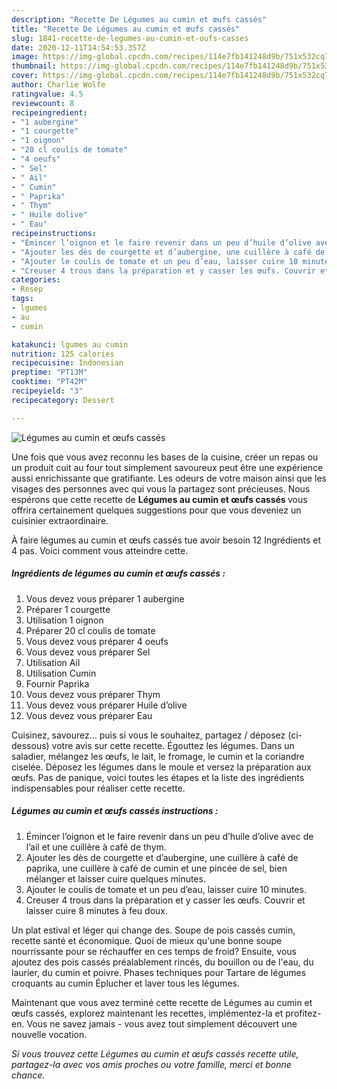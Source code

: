 ```yaml
---
description: "Recette De Légumes au cumin et œufs cassés"
title: "Recette De Légumes au cumin et œufs cassés"
slug: 1841-recette-de-legumes-au-cumin-et-oufs-casses
date: 2020-12-11T14:54:53.357Z
image: https://img-global.cpcdn.com/recipes/114e7fb141248d9b/751x532cq70/legumes-au-cumin-et-oeufs-casses-photo-principale-de-la-recette.jpg
thumbnail: https://img-global.cpcdn.com/recipes/114e7fb141248d9b/751x532cq70/legumes-au-cumin-et-oeufs-casses-photo-principale-de-la-recette.jpg
cover: https://img-global.cpcdn.com/recipes/114e7fb141248d9b/751x532cq70/legumes-au-cumin-et-oeufs-casses-photo-principale-de-la-recette.jpg
author: Charlie Wolfe
ratingvalue: 4.5
reviewcount: 8
recipeingredient:
- "1 aubergine"
- "1 courgette"
- "1 oignon"
- "20 cl coulis de tomate"
- "4 oeufs"
- " Sel"
- " Ail"
- " Cumin"
- " Paprika"
- " Thym"
- " Huile dolive"
- " Eau"
recipeinstructions:
- "Émincer l’oignon et le faire revenir dans un peu d’huile d’olive avec de l’ail et une cuillère à café de thym."
- "Ajouter les dès de courgette et d’aubergine, une cuillère à café de paprika, une cuillère à café de cumin et une pincée de sel, bien mélanger et laisser cuire quelques minutes."
- "Ajouter le coulis de tomate et un peu d’eau, laisser cuire 10 minutes."
- "Creuser 4 trous dans la préparation et y casser les œufs. Couvrir et laisser cuire 8 minutes à feu doux."
categories:
- Resep
tags:
- lgumes
- au
- cumin

katakunci: lgumes au cumin 
nutrition: 125 calories
recipecuisine: Indonesian
preptime: "PT13M"
cooktime: "PT42M"
recipeyield: "3"
recipecategory: Dessert

---
```



![Légumes au cumin et œufs cassés](https://img-global.cpcdn.com/recipes/114e7fb141248d9b/751x532cq70/legumes-au-cumin-et-oeufs-casses-photo-principale-de-la-recette.jpg)

Une fois que vous avez reconnu les bases de la cuisine, créer un repas ou un produit cuit au four tout simplement savoureux peut être une expérience aussi enrichissante que gratifiante. Les odeurs de votre maison ainsi que les visages des personnes avec qui vous la partagez sont précieuses. Nous espérons que cette recette de <strong> Légumes au cumin et œufs cassés </strong> vous offrira certainement quelques suggestions pour que vous deveniez un cuisinier extraordinaire.

<!--inarticleads1-->

À faire légumes au cumin et œufs cassés tue avoir besoin 12 Ingrédients et 4 pas. Voici comment vous atteindre cette.

##### Ingrédients de légumes au cumin et œufs cassés :

1. Vous devez vous préparer 1 aubergine
1. Préparer 1 courgette
1. Utilisation 1 oignon
1. Préparer 20 cl coulis de tomate
1. Vous devez vous préparer 4 oeufs
1. Vous devez vous préparer  Sel
1. Utilisation  Ail
1. Utilisation  Cumin
1. Fournir  Paprika
1. Vous devez vous préparer  Thym
1. Vous devez vous préparer  Huile d’olive
1. Vous devez vous préparer  Eau


Cuisinez, savourez… puis si vous le souhaitez, partagez / déposez (ci-dessous) votre avis sur cette recette. Égouttez les légumes. Dans un saladier, mélangez les œufs, le lait, le fromage, le cumin et la coriandre ciselée. Déposez les légumes dans le moule et versez la préparation aux œufs. Pas de panique, voici toutes les étapes et la liste des ingrédients indispensables pour réaliser cette recette. 

<!--inarticleads2-->

##### Légumes au cumin et œufs cassés instructions :

1. Émincer l’oignon et le faire revenir dans un peu d’huile d’olive avec de l’ail et une cuillère à café de thym.
1. Ajouter les dès de courgette et d’aubergine, une cuillère à café de paprika, une cuillère à café de cumin et une pincée de sel, bien mélanger et laisser cuire quelques minutes.
1. Ajouter le coulis de tomate et un peu d’eau, laisser cuire 10 minutes.
1. Creuser 4 trous dans la préparation et y casser les œufs. Couvrir et laisser cuire 8 minutes à feu doux.


Un plat estival et léger qui change des. Soupe de pois cassés cumin, recette santé et économique. Quoi de mieux qu&#39;une bonne soupe nourrissante pour se réchauffer en ces temps de froid? Ensuite, vous ajoutez des pois cassés préalablement rincés, du bouillon ou de l&#39;eau, du laurier, du cumin et poivre. Phases techniques pour Tartare de légumes croquants au cumin Éplucher et laver tous les légumes. 

<!--inarticleads1-->

<p>
Maintenant que vous avez terminé cette recette de Légumes au cumin et œufs cassés, explorez maintenant les recettes, implémentez-la et profitez-en. Vous ne savez jamais - vous avez tout simplement découvert une nouvelle vocation.
</p>

<p>
<i>Si vous trouvez cette Légumes au cumin et œufs cassés recette utile, partagez-la avec vos amis proches ou votre famille, merci et bonne chance.</i>
</p>
